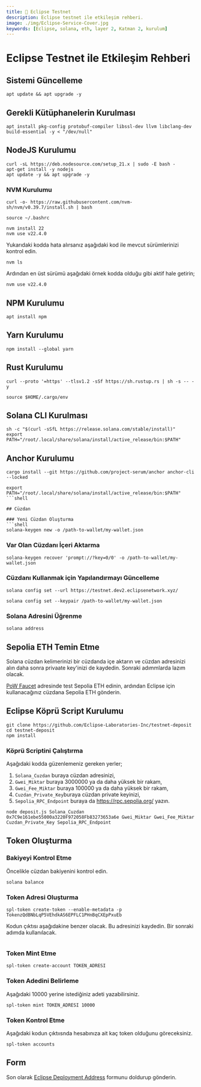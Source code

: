 ```yaml
---
title: 💾 Eclipse Testnet
description: Eclipse testnet ile etkileşim rehberi.
image: ./img/Eclipse-Service-Cover.jpg
keywords: [Eclipse, solana, eth, layer 2, Katman 2, kurulum]
---
```


# Eclipse Testnet ile Etkileşim Rehberi

## Sistemi Güncelleme
```shell
apt update && apt upgrade -y
```

## Gerekli Kütüphanelerin Kurulması
```shell
apt install pkg-config protobuf-compiler libssl-dev llvm libclang-dev build-essential -y < "/dev/null"
```

## NodeJS Kurulumu

```shell
curl -sL https://deb.nodesource.com/setup_21.x | sudo -E bash -
apt-get install -y nodejs
apt update -y && apt upgrade -y
```

### NVM Kurulumu
```shell
curl -o- https://raw.githubusercontent.com/nvm-sh/nvm/v0.39.7/install.sh | bash
```
```shell
source ~/.bashrc
```
```shell
nvm install 22
nvm use v22.4.0
```

Yukarıdaki kodda hata alırsanız aşağıdaki kod ile mevcut sürümlerinizi kontrol edin.
```shell
nvm ls
```

Ardından en üst sürümü aşağıdaki örnek kodda olduğu gibi aktif hale getirin;
```shell
nvm use v22.4.0
```

## NPM Kurulumu
```shell
apt install npm
```

## Yarn Kurulumu
```shell
npm install --global yarn
```

## Rust Kurulumu
```shell
curl --proto '=https' --tlsv1.2 -sSf https://sh.rustup.rs | sh -s -- -y
```
```shell
source $HOME/.cargo/env
```

## Solana CLI Kurulması 

```shell
sh -c "$(curl -sSfL https://release.solana.com/stable/install)"
export PATH="/root/.local/share/solana/install/active_release/bin:$PATH"
```

## Anchor Kurulumu
```shell
cargo install --git https://github.com/project-serum/anchor anchor-cli --locked
```
```shell
export PATH="/root/.local/share/solana/install/active_release/bin:$PATH"
```shell

## Cüzdan

### Yeni Cüzdan Oluşturma
```shell
solana-keygen new -o /path-to-wallet/my-wallet.json
```

### Var Olan Cüzdanı İçeri Aktarma
```shell
solana-keygen recover 'prompt://?key=0/0' -o /path-to-wallet/my-wallet.json
```

### Cüzdanı Kullanmak için Yapılandırmayı Güncelleme

```shell
solana config set --url https://testnet.dev2.eclipsenetwork.xyz/
```

```shell
solana config set --keypair /path-to-wallet/my-wallet.json
```

### Solana Adresini Üğrenme

```shell
solana address 
```

## Sepolia ETH Temin Etme

Solana cüzdan kelimerinizi bir cüzdanda içe aktarın ve cüzdan adresinizi alın daha sonra privaate key'inizi de kaydedin. Sonraki adımmlarda lazım olacak. 

[PoW Faucet](https://sepolia-faucet.pk910.de/) adresinde test Sepolia ETH edinin, ardından Eclipse için kullanacağınız cüzdana Sepolia ETH gönderin.

## Eclipse Köprü Script Kurulumu

```shell
git clone https://github.com/Eclipse-Laboratories-Inc/testnet-deposit
cd testnet-deposit
npm install
```

### Köprü Scriptini Çalıştırma
Aşağıdaki kodda güzenlemeniz gereken yerler;
1. `Solana_Cuzdan` buraya cüzdan adresinizi,
2. `Gwei_Miktar` buraya 3000000 ya da daha yüksek bir rakam,
3. `Gwei_Fee_Miktar` buraya 100000 ya da daha yüksek bir rakam,
4. `Cuzdan_Private_Key`buraya cüzdan private keyinizi,
5. `Sepolia_RPC_Endpoint` buraya da https://rpc.sepolia.org/ yazın.

```shell
node deposit.js Solana_Cuzdan 0x7C9e161ebe55000a3220F972058Fb83273653a6e Gwei_Miktar Gwei_Fee_Miktar Cuzdan_Private_Key Sepolia_RPC_Endpoint
```

## Token Oluşturma

### Bakiyeyi Kontrol Etme
Öncelikle cüzdan bakiyenini kontrol edin.
```shell
solana balance
```

###  Token Adresi Oluşturma

```shell
spl-token create-token --enable-metadata -p TokenzQdBNbLqP5VEhdkAS6EPFLC1PHnBqCXEpPxuEb
```
Kodun çıktısı aşağıdakine benzer olacak. Bu adresinizi kaydedin. Bir sonraki adımda kullanılacak.

```shell

```

### Token Mint Etme

```shell
spl-token create-account TOKEN_ADRESI
```

### Token Adedini Belirleme
Aşağıdaki 10000 yerine istediğiniz adeti yazabilirsiniz.
```shell
spl-token mint TOKEN_ADRESI 10000
```

### Token Kontrol Etme
Aşağıdaki kodun  çıktıısnda hesabınıza ait kaç token olduğunu göreceksiniz.
```shell
spl-token accounts
```

## Form
Son olarak [Eclipse Deployment Address](https://docs.google.com/forms/d/e/1FAIpQLSfJQCFBKHpiy2HVw9lTjCj7k0BqNKnP6G1cd0YdKhaPLWD-AA/viewform?pli=1) formunu doldurup gönderin.




